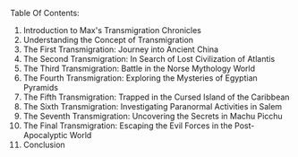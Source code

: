 Table Of Contents:

1. Introduction to Max's Transmigration Chronicles
2. Understanding the Concept of Transmigration
3. The First Transmigration: Journey into Ancient China
4. The Second Transmigration: In Search of Lost Civilization of Atlantis
5. The Third Transmigration: Battle in the Norse Mythology World
6. The Fourth Transmigration: Exploring the Mysteries of Egyptian Pyramids
7. The Fifth Transmigration: Trapped in the Cursed Island of the Caribbean
8. The Sixth Transmigration: Investigating Paranormal Activities in Salem
9. The Seventh Transmigration: Uncovering the Secrets in Machu Picchu
10. The Final Transmigration: Escaping the Evil Forces in the Post-Apocalyptic World
11. Conclusion